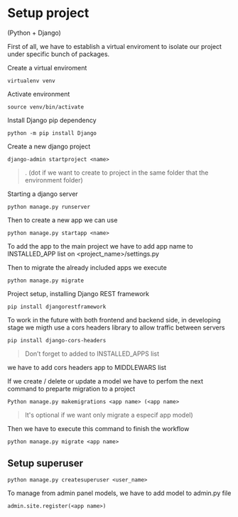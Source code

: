 
# Setup project
(Python + Django)

First of all, we have to establish a virtual enviroment to isolate our project under specific bunch of packages. 

Create a virtual enviroment

```
virtualenv venv
```

Activate environment

```
source venv/bin/activate
```

Install Django pip dependency

```
python -m pip install Django
```

Create a new django project

```
django-admin startproject <name> 
```

> . (dot if we want to create to project in the same folder that the environment folder)

Starting a django server 

```
python manage.py runserver
```

Then to create a new app we can use

```
python manage.py startapp <name>
```

To add the app to the main project we have to add app name to INSTALLED_APP list on <project_name>/settings.py

Then to migrate the already included apps we execute 

```
python manage.py migrate
```

Project setup, installing Django REST framework 

```
pip install djangorestframework
```
	
To work in the future with both frontend and backend side, in developing stage we migth use a cors headers library to allow traffic between servers

```
pip install django-cors-headers
```

> Don’t forget to added to INSTALLED_APPS list

we have to add cors headers app to MIDDLEWARS list

If we create / delete  or update a model we have to perfom the next command to preparte migration to a project

```
Python manage.py makemigrations <app name> (<app name> 
```

> It's optional if we want only migrate a especif app model)

Then we have to execute this command to finish the workflow

```
python manage.py migrate <app name>
```
## Setup superuser

```
python manage.py createsuperuser <user_name>
```

To manage from admin panel models, we have to add model to admin.py file

```
admin.site.register(<app name>)
```
